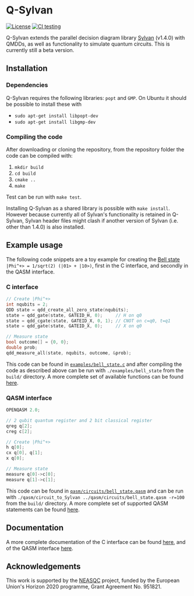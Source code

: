 # Q-Sylvan

[![License](https://img.shields.io/badge/License-Apache%202.0-blue.svg)](https://opensource.org/licenses/Apache-2.0)
[![CI testing](https://github.com/sebastiaanbrand/q-sylvan/actions/workflows/cmake.yml/badge.svg)](https://github.com/sebastiaanbrand/q-sylvan/actions/workflows/cmake.yml)

Q-Sylvan extends the parallel decision diagram library [Sylvan](https://github.com/trolando/sylvan) (v1.4.0) with QMDDs, as well as functionality to simulate quantum circuits. This is currently still a beta version.


## Installation

### Dependencies
Q-Sylvan requires the following libraries: `popt` and `GMP`. On Ubuntu it should be possible to install these with
- `sudo apt-get install libpopt-dev`
- `sudo apt-get install libgmp-dev`


### Compiling the code
After downloading or cloning the repository, from the repository folder the code can be compiled with:
1. `mkdir build`
2. `cd build`
3. `cmake ..`
4. `make`

Test can be run with `make test`.

Installing Q-Sylvan as a shared library is possible with `make install`. However because currently all of Sylvan's functionality is retained in Q-Sylvan, Sylvan header files might clash if another version of Sylvan (i.e. other than 1.4.0) is also installed.


## Example usage
The following code snippets are a toy example for creating the [Bell state](https://en.wikipedia.org/wiki/Bell_state) `|Phi^+> = 1/sqrt(2) (|01> + |10>)`, first in the C interface, and secondly in the QASM interface.

### C interface
```C
// Create |Phi^+>
int nqubits = 2;
QDD state = qdd_create_all_zero_state(nqubits);
state = qdd_gate(state, GATEID_H, 0);     // H on q0
state = qdd_cgate(state, GATEID_X, 0, 1); // CNOT on c=q0, t=q1
state = qdd_gate(state, GATEID_X, 0);     // X on q0

// Measure state
bool outcome[] = {0, 0};
double prob;
qdd_measure_all(state, nqubits, outcome, &prob);
```
This code can be found in [`examples/bell_state.c`](examples/bell_state.c) and after compiling the code as described above can be run with `./examples/bell_state` from the `build/` directory. A more complete set of available functions can be found [here](docs/c_interface.md).

### QASM interface
```C
OPENQASM 2.0;

// 2 qubit quantum register and 2 bit classical register
qreg q[2];
creg c[2];

// Create |Phi^+>
h q[0];
cx q[0], q[1];
x q[0];

// Measure state
measure q[0]->c[0];
measure q[1]->c[1];
```
This code can be found in [`qasm/circuits/bell_state.qasm`](qasm/circuits/bell_state.qasm) and can be run with `./qasm/circuit_to_Sylvan ../qasm/circuits/bell_state.qasm -r=100` from the `build/` directory. A more complete set of supported QASM statements can be found [here](docs/qasm_interface.md).


## Documentation
A more complete documentation of the C interface can be found [here](docs/documentation/c_interface.md), and of the QASM interface [here](docs/documentation/qasm_interface.md).


## Acknowledgements
This work is supported by the [NEASQC](https://cordis.europa.eu/project/id/951821) project, funded by the European Union's Horizon 2020 programme, Grant Agreement No. 951821.
